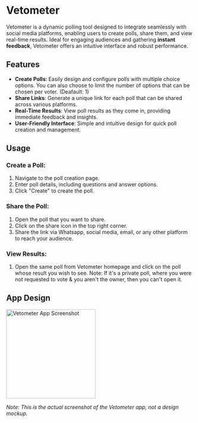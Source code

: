 # Vetometer

Vetometer is a dynamic polling tool designed to integrate seamlessly with social media platforms, enabling users to create polls, share them, and view real-time results. Ideal for engaging audiences and gathering **instant feedback**, Vetometer offers an intuitive interface and robust performance.

## Features

- **Create Polls**: Easily design and configure polls with multiple choice options. You can also choose to limit the number of options that can be chosen per voter. (Deafault: 1)
- **Share Links**: Generate a unique link for each poll that can be shared across various platforms.
- **Real-Time Results**: View poll results as they come in, providing immediate feedback and insights.
- **User-Friendly Interface**: Simple and intuitive design for quick poll creation and management.

## Usage

### Create a Poll:

1. Navigate to the poll creation page.
2. Enter poll details, including questions and answer options.
3. Click "Create" to create the poll.

### Share the Poll:

1. Open the poll that you want to share.
2. Click on the share icon in the top right corner.
3. Share the link via Whatsapp, social media, email, or any other platform to reach your audience.

### View Results:

1. Open the same poll from Vetometer homepage and click on the poll whose result you wish to see.
   Note: If it's a private poll, where you were not requested to vote & you aren't the owner, then you can't open it.

## App Design

<img src="https://github.com/user-attachments/assets/c2297f6d-d3e7-4031-a372-a67150986c7d" alt="Vetometer App Screenshot" width="240"/>

*Note: This is the actual screenshot of the Vetometer app, not a design mockup.*
